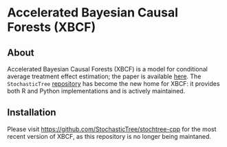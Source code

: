 # Accelerated Bayesian Causal Forests (XBCF)

## About
Accelerated Bayesian Causal Forests (XBCF) is a model for conditional average treatment effect estimation; the paper is available [here](https://proceedings.mlr.press/v206/krantsevich23a/krantsevich23a.pdf). The `StochasticTree` [repository](https://github.com/StochasticTree/stochtree-cpp) has become the new home for XBCF: it provides both R and Python implementations and is actively maintained. 

## Installation

Please visit https://github.com/StochasticTree/stochtree-cpp for the most recent version of XBCF, as this repository is no longer being maintaned.
